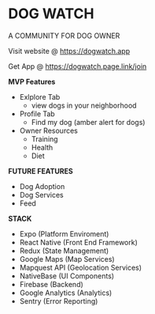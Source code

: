 # DOG WATCH
A COMMUNITY FOR DOG OWNER

Visit website @ https://dogwatch.app

Get App @ https://dogwatch.page.link/join

**MVP Features**
- Exlplore Tab
  - view dogs in your neighborhood
- Profile Tab
  - Find my dog (amber alert for dogs)
- Owner Resources
  - Training
  - Health
  - Diet 


  
**FUTURE FEATURES**
- Dog Adoption
- Dog Services
- Feed 

**STACK**
- Expo (Platform Enviroment)
- React Native (Front End Framework)
- Redux (State Management)
- Google Maps (Map Services)
- Mapquest API (Geolocation Services)
- NativeBase (UI Components)
- Firebase (Backend)
- Google Analytics (Analytics)
- Sentry (Error Reporting)
